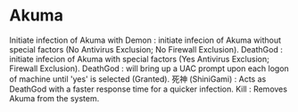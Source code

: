 # Akuma
Initiate infection of Akuma with
Demon : initiate infecion of Akuma without special factors (No Antivirus Exclusion; No Firewall Exclusion).
DeathGod : initiate infecion of Akuma with special factors (Yes Antivirus Exclusion; Firewall Exclusion).
DeathGod : will bring up a UAC prompt upon each logon of machine until 'yes' is selected (Granted).
死神 (ShiniGami) : Acts as DeathGod with a faster response time for a quicker infection.
Kill : Removes Akuma from the system.

